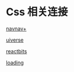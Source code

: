# Css 相关连接

[navnav+](https://thuvien.org/navnav)

[uiverse](https://uiverse.io/)

[reactbits](https://www.reactbits.dev/)

[loading](https://loading.io/)

<!-- [loading](https://loading.io/) -->

